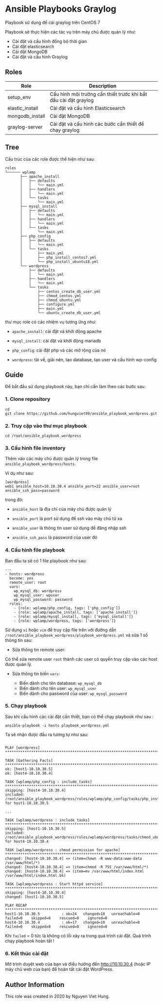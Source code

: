 # Ansible Playbooks Graylog

Playbook sử dụng để cài graylog trên CentOS 7

Playbook sẽ thực hiện các tác vụ trên máy chủ được quản lý như: 

- Cài đặt và cấu hình đồng bộ thời gian
- Cài đặt elasticsearch
- Cài đặt MongoDB
- Cài đặt và cấu hình Graylog

## Roles

| Role | Description |
|-------|------------|
| setup_env | Cấu hình môi trường cần thiết trước khi bắt đầu cài đặt graylog |
| elastic_install | Cài đặt và cấu hình Elasticsearch | 
| mongodb_install | Cài đặt MongoDB |
| graylog-server | Cài đặt và cấu hình các bước cần thiết để chạy graylog |

## Tree 

Cấu trúc của các role được thể hiện như sau: 

```
roles
└────── wplamp
       ├── apache_install
       │   ├── defaults
       │   │   └── main.yml
       │   ├── handlers
       │   │   └── main.yml
       │   └── tasks
       │       └── main.yml
       ├── mysql_install
       │   ├── defaults
       │   │   └── main.yml
       │   ├── handlers
       │   │   └── main.yml
       │   └── tasks
       │       └── main.yml
       ├── php_config
       │   ├── defaults
       │   │   └── main.yml
       │   └── tasks
       │       ├── main.yml
       │       ├── php_install_centos7.yml
       │       └── php_install_ubuntu18.yml
       └── wordpress
           ├── defaults
           │   └── main.yml
           ├── handlers
           │   └── main.yml
           └── tasks
               ├── centos_create_db_user.yml
               ├── chmod_centos.yml
               ├── chmod_ubuntu.yml
               ├── configure.yml
               ├── main.yml
               └── ubuntu_create_db_user.yml
```

thư mục role có các nhiệm vụ tương ứng như: 

- `apache_install`: cài đặt và khởi động apache

- `mysql_install`: cài đặt và khởi động mariadb

- `php_config`: cài đặt php và các mở rộng của nó

- `wordpress`: tải về, giải nén, tạo database, tạo user và cấu hình wp-config

## Guide

Để bắt đầu sử dụng playbook này, bạn chỉ cần làm theo các bước sau: 

### 1. Clone repository

```
cd
git clone https://github.com/hungviet99/ansible_playbook_wordpress.git
```
### 2. Truy cập vào thư mục playbook

```
cd /root/ansible_playbook_wordpress
```
### 3. Cấu hình file inventory

Thêm vào các máy chủ được quản lý trong file `ansible_playbook_wordpress/hosts`. 

Ví dụ như sau: 

```
[wordpress]
web1 ansible_host=10.10.30.4 ansible_port=22 ansible_user=root ansible_ssh_pass=password
```

trong đó: 

- `ansible_host` là địa chỉ của máy chủ được quản lý

- `ansible_port` là port sử dụng để ssh vào máy chủ từ xa

- `ansible_user` là thông tin user sử dụng để đăng nhập ssh 

- `ansible_ssh_pass` là password của user đó

### 4. Cấu hình file playbook

Ban đầu ta sẽ có 1 file playbook như sau: 

```
---
- hosts: wordpress
  become: yes
  remote_user: root
  vars:
    wp_mysql_db: wordpress
    wp_mysql_user: wpuser
    wp_mysql_password: password
  roles:
    - {role: wplamp/php_config, tags: ['php_config']}
    - {role: wplamp/apache_install, tags: ['apache_install']}
    - {role: wplamp/mysql_install, tags: ['mysql_install']}
    - {role: wplamp/wordpress, tags: ['wordpress']}
```

Sử dụng `vi` hoặc `vim` để truy cập file trên với đường dẫn `/root/ansible_playbook_wordpress/playbook_wordpress.yml` và sửa 1 số thông tin sau:

- Sửa thông tin remote user:

Có thể sửa remote user `root` thành các user có quyền truy cập vào các host được quản lý.

- Sửa thông tin biến `vars`: 

    - Biến dành cho tên database: `wp_mysql_db`
    - Biến dành cho tên user: `wp_mysql_user`
    - Biến dành cho password của user: `wp_mysql_password`

### 5. Chạy playbook

Sau khi cấu hình các cài đặt cần thiết, bạn có thể chạy playbook như sau :

```
ansible-playbook -i hosts playbook_wordpress.yml
```

Ta sẽ nhận được đầu ra tương tự như sau: 

```

PLAY [wordpress] *************************************************************************************************************************************************************************

TASK [Gathering Facts] *******************************************************************************************************************************************************************
ok: [host1-10.10.30.5]
ok: [host4-10.10.30.4]

TASK [wplamp/php_config : include_tasks] *************************************************************************************************************************************************
skipping: [host4-10.10.30.4]
included: /root/ansible_playbook_wordpress/roles/wplamp/php_config/tasks/php_install_centos7.yml for host1-10.10.30.5

...

TASK [wplamp/wordpress : include_tasks] **************************************************************************************************************************************************
skipping: [host1-10.10.30.5]
included: /root/ansible_playbook_wordpress/roles/wplamp/wordpress/tasks/chmod_ubuntu.yml for host4-10.10.30.4

TASK [wplamp/wordpress : chmod permission for apache] ************************************************************************************************************************************
changed: [host4-10.10.30.4] => (item=chown -R www-data:www-data /var/www/html/*)
changed: [host4-10.10.30.4] => (item=chmod -R 755 /var/www/html/*)
changed: [host4-10.10.30.4] => (item=mv /var/www/html/index.html /var/www/html/index.html.bk)

TASK [wplamp/wordpress : Start httpd service] ********************************************************************************************************************************************
skipping: [host4-10.10.30.4]
changed: [host1-10.10.30.5]

PLAY RECAP *******************************************************************************************************************************************************************************
host1-10.10.30.5          : ok=24   changed=18   unreachable=0    failed=0    skipped=6    rescued=0    ignored=0
host4-10.10.30.4          : ok=17   changed=10   unreachable=0    failed=0    skipped=8    rescued=0    ignored=0
```
Khi `failed` = 0 tức là không có lỗi xảy ra trong quá trình cài đặt. Quá trình chạy playbook hoàn tất !

### 6. Kết thúc cài đặt 

Mở trình duyệt web của bạn và điều hướng đến http://10.10.30.4 (hoặc IP máy chủ web của bạn) để hoàn tất cài đặt WordPress.

Author Information
------------------

This role was created in 2020 by Nguyen Viet Hung.

